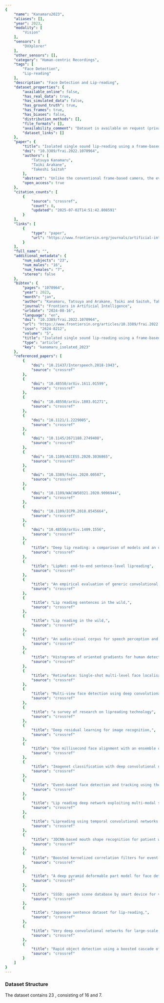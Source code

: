 ```yaml
---
{
    "name": "Kanamaru2023",
    "aliases": [],
    "year": 2023,
    "modality": [
        "Vision"
    ],
    "sensors": [
        "DVXplorer"
    ],
    "other_sensors": [],
    "category": "Human-centric Recordings",
    "tags": [
        "Face Detection",
        "Lip-reading"
    ],
    "description": "Face Detection and Lip-reading",
    "dataset_properties": {
        "available_online": false,
        "has_real_data": true,
        "has_simulated_data": false,
        "has_ground_truth": true,
        "has_frames": true,
        "has_biases": false,
        "distribution_methods": [],
        "file_formats": [],
        "availability_comment": "Dataset is available on request (privacy reasons)",
        "dataset_links": []
    },
    "paper": {
        "title": "Isolated single sound lip-reading using a frame-based camera and event-based camera",
        "doi": "10.3389/frai.2022.1070964",
        "authors": [
            "Tatsuya Kanamaru",
            "Taiki Arakane",
            "Takeshi Saitoh"
        ],
        "abstract": "Unlike the conventional frame-based camera, the event-based camera detects changes in the brightness value for each pixel over time. This research work on lip-reading as a new application by the event-based camera. This paper proposes an event camera-based lip-reading for isolated single sound recognition. The proposed method consists of imaging from event data, face and facial feature points detection, and recognition using a Temporal Convolutional Network. Furthermore, this paper proposes a method that combines the two modalities of the frame-based camera and an event-based camera. In order to evaluate the proposed method, the utterance scenes of 15 Japanese consonants from 20 speakers were collected using an event-based camera and a video camera and constructed an original dataset. Several experiments were conducted by generating images at multiple frame rates from an event-based camera. As a result, the highest recognition accuracy was obtained in the image of the event-based camera at 60 fps. Moreover, it was confirmed that combining two modalities yields higher recognition accuracy than a single modality.",
        "open_access": true
    },
    "citation_counts": [
        {
            "source": "crossref",
            "count": 8,
            "updated": "2025-07-02T14:51:42.808591"
        }
    ],
    "links": [
        {
            "type": "paper",
            "url": "https://www.frontiersin.org/journals/artificial-intelligence/articles/10.3389/frai.2022.1070964/full"
        }
    ],
    "full_name": "",
    "additional_metadata": {
        "num_subjects": "23",
        "num_males": "16",
        "num_females": "7",
        "stereo": false
    },
    "bibtex": {
        "pages": "1070964",
        "year": 2023,
        "month": "jan",
        "author": "Kanamaru, Tatsuya and Arakane, Taiki and Saitoh, Takeshi",
        "journal": "Frontiers in Artificial Intelligence",
        "urldate": "2024-08-16",
        "language": "en",
        "doi": "10.3389/frai.2022.1070964",
        "url": "https://www.frontiersin.org/articles/10.3389/frai.2022.1070964/full",
        "issn": "2624-8212",
        "volume": "5",
        "title": "Isolated single sound lip-reading using a frame-based camera and event-based camera",
        "type": "article",
        "key": "kanamaru_isolated_2023"
    },
    "referenced_papers": [
        {
            "doi": "10.21437/Interspeech.2018-1943",
            "source": "crossref"
        },
        {
            "doi": "10.48550/arXiv.1611.01599",
            "source": "crossref"
        },
        {
            "doi": "10.48550/arXiv.1803.01271",
            "source": "crossref"
        },
        {
            "doi": "10.1121/1.2229005",
            "source": "crossref"
        },
        {
            "doi": "10.1145/2671188.2749408",
            "source": "crossref"
        },
        {
            "doi": "10.1109/ACCESS.2020.3036865",
            "source": "crossref"
        },
        {
            "doi": "10.3389/fnins.2020.00587",
            "source": "crossref"
        },
        {
            "doi": "10.1109/WACVW50321.2020.9096944",
            "source": "crossref"
        },
        {
            "doi": "10.1109/ICPR.2018.8545664",
            "source": "crossref"
        },
        {
            "doi": "10.48550/arXiv.1409.1556",
            "source": "crossref"
        },
        {
            "title": "Deep lip reading: a comparison of models and an online application,",
            "source": "crossref"
        },
        {
            "title": "LipNet: end-to-end sentence-level lipreading",
            "source": "crossref"
        },
        {
            "title": "An empirical evaluation of generic convolutional and recurrent networks for sequence modeling",
            "source": "crossref"
        },
        {
            "title": "Lip reading sentences in the wild,",
            "source": "crossref"
        },
        {
            "title": "Lip reading in the wild,",
            "source": "crossref"
        },
        {
            "title": "An audio-visual corpus for speech perception and automatic speech recognition",
            "source": "crossref"
        },
        {
            "title": "Histograms of oriented gradients for human detection,",
            "source": "crossref"
        },
        {
            "title": "Retinaface: Single-shot multi-level face localisation in the wild,",
            "source": "crossref"
        },
        {
            "title": "Multi-view face detection using deep convolutional neural networks,",
            "source": "crossref"
        },
        {
            "title": "a survey of research on lipreading technology",
            "source": "crossref"
        },
        {
            "title": "Deep residual learning for image recognition,",
            "source": "crossref"
        },
        {
            "title": "One millisecond face alignment with an ensemble of regression trees,",
            "source": "crossref"
        },
        {
            "title": "Imagenet classification with deep convolutional neural networks,",
            "source": "crossref"
        },
        {
            "title": "Event-based face detection and tracking using the dynamics of eye blinks",
            "source": "crossref"
        },
        {
            "title": "Lip reading deep network exploiting multi-modal spiking visual and auditory sensors,",
            "source": "crossref"
        },
        {
            "title": "Lipreading using temporal convolutional networks,",
            "source": "crossref"
        },
        {
            "title": "3DCNN-based mouth shape recognition for patient with intractable neurological diseases,",
            "source": "crossref"
        },
        {
            "title": "Boosted kernelized correlation filters for event-based face detection,",
            "source": "crossref"
        },
        {
            "title": "A deep pyramid deformable part model for face detection,",
            "source": "crossref"
        },
        {
            "title": "SSSD: speech scene database by smart device for visual speech recognition,",
            "source": "crossref"
        },
        {
            "title": "Japanese sentence dataset for lip-reading,",
            "source": "crossref"
        },
        {
            "title": "Very deep convolutional networks for large-scale image recognition",
            "source": "crossref"
        },
        {
            "title": "Rapid object detection using a boosted cascade of simple features,",
            "source": "crossref"
        }
    ]
}
---
```


### Dataset Structure

The dataset contains 23 , consisting of 16 and 7.
